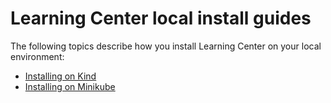 # Learning Center local install guides

The following topics describe how you install Learning Center on your local environment:

- [Installing on Kind](deploying-to-kind.md)
- [Installing on Minikube](deploying-to-minikube.md)
